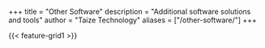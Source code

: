 +++
title = "Other Software"
description = "Additional software solutions and tools"
author = "Taize Technology"
aliases = ["/other-software/"]
+++

{{< feature-grid1 >}}